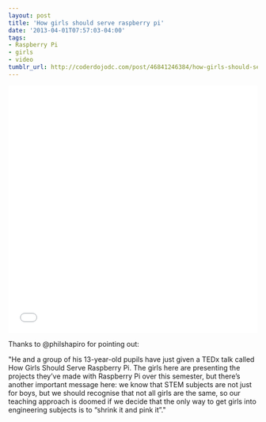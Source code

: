```yaml
---
layout: post
title: 'How girls should serve raspberry pi'
date: '2013-04-01T07:57:03-04:00'
tags:
- Raspberry Pi
- girls
- video
tumblr_url: http://coderdojodc.com/post/46841246384/how-girls-should-serve-raspberry-pi
---
```

<div class="videoWrapper">
<iframe width="100%" height="500px" src="//www.youtube.com/embed/0zJyTY9DMYE" frameborder="0" allowfullscreen></iframe>
</div>

Thanks to @philshapiro for pointing out:

"He and a group of his 13-year-old pupils have just given a TEDx talk called How Girls Should Serve Raspberry Pi. The girls here are presenting the projects they’ve made with Raspberry Pi over this semester, but there’s another important message here: we know that STEM subjects are not just for boys, but we should recognise that not all girls are the same, so our teaching approach is doomed if we decide that the only way to get girls into engineering subjects is to “shrink it and pink it”."
